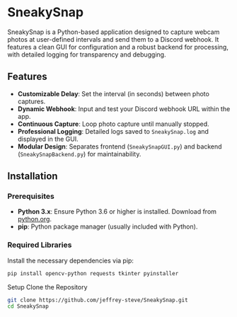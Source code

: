 # SneakySnap

SneakySnap is a Python-based application designed to capture webcam photos at user-defined intervals and send them to a Discord webhook. It features a clean GUI for configuration and a robust backend for processing, with detailed logging for transparency and debugging.

## Features
- **Customizable Delay**: Set the interval (in seconds) between photo captures.
- **Dynamic Webhook**: Input and test your Discord webhook URL within the app.
- **Continuous Capture**: Loop photo capture until manually stopped.
- **Professional Logging**: Detailed logs saved to `SneakySnap.log` and displayed in the GUI.
- **Modular Design**: Separates frontend (`SneakySnapGUI.py`) and backend (`SneakySnapBackend.py`) for maintainability.

## Installation

### Prerequisites
- **Python 3.x**: Ensure Python 3.6 or higher is installed. Download from [python.org](https://www.python.org/downloads/).
- **pip**: Python package manager (usually included with Python).

### Required Libraries
Install the necessary dependencies via pip:
```bash
pip install opencv-python requests tkinter pyinstaller
```
Setup
Clone the Repository
```bash
git clone https://github.com/jeffrey-steve/SneakySnap.git
cd SneakySnap
```



